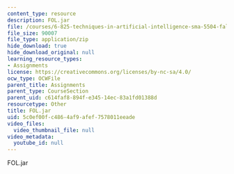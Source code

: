 ```yaml
---
content_type: resource
description: FOL.jar
file: /courses/6-825-techniques-in-artificial-intelligence-sma-5504-fall-2002/5c0ef00fc4864af9afef7578011eeade_FOL.jar
file_size: 90007
file_type: application/zip
hide_download: true
hide_download_original: null
learning_resource_types:
- Assignments
license: https://creativecommons.org/licenses/by-nc-sa/4.0/
ocw_type: OCWFile
parent_title: Assignments
parent_type: CourseSection
parent_uid: c614faf8-894f-e345-14ec-83a1fd01388d
resourcetype: Other
title: FOL.jar
uid: 5c0ef00f-c486-4af9-afef-7578011eeade
video_files:
  video_thumbnail_file: null
video_metadata:
  youtube_id: null
---
```

FOL.jar